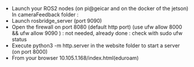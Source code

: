 - Launch your ROS2 nodes (on pi@geicar and on the docker of the jetson)
In cameraFeedback folder :
- Launch rosbridge_server (port 9090)
- Open the firewall on port 8080 (default http port) (use ufw allow 8000 && ufw allow 9090 ) : not needed, already done : check with sudo ufw status
- Execute python3 -m http.server in the website folder to start a server (on  port 8000)
- From your browser 10.105.1.168/index.html(eduroam)
